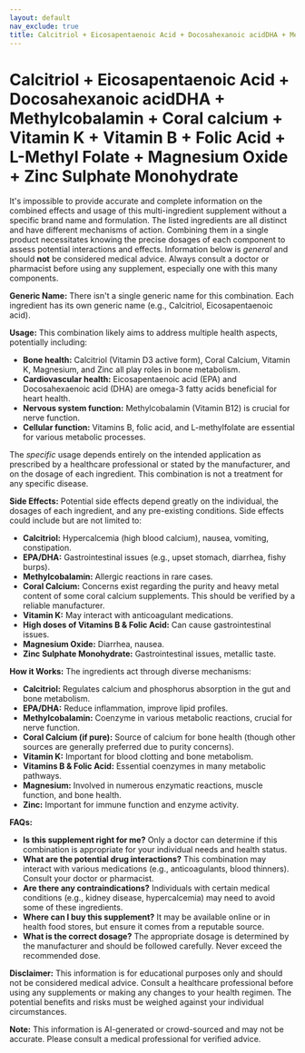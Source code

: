 ```yaml
---
layout: default
nav_exclude: true
title: Calcitriol + Eicosapentaenoic Acid + Docosahexanoic acidDHA + Methylcobalamin + Coral calcium + Vitamin K + Vitamin B + Folic Acid + L-Methyl Folate + Magnesium Oxide + Zinc Sulphate Monohydrate
---
```


# Calcitriol + Eicosapentaenoic Acid + Docosahexanoic acidDHA + Methylcobalamin + Coral calcium + Vitamin K + Vitamin B + Folic Acid + L-Methyl Folate + Magnesium Oxide + Zinc Sulphate Monohydrate

It's impossible to provide accurate and complete information on the combined effects and usage of this multi-ingredient supplement without a specific brand name and formulation.  The listed ingredients are all distinct and have different mechanisms of action.  Combining them in a single product necessitates knowing the precise dosages of each component to assess potential interactions and effects.  Information below is *general* and should **not** be considered medical advice.  Always consult a doctor or pharmacist before using any supplement, especially one with this many components.

**Generic Name:**  There isn't a single generic name for this combination.  Each ingredient has its own generic name (e.g., Calcitriol, Eicosapentaenoic acid).

**Usage:** This combination likely aims to address multiple health aspects, potentially including:

* **Bone health:** Calcitriol (Vitamin D3 active form), Coral Calcium, Vitamin K, Magnesium, and Zinc all play roles in bone metabolism.
* **Cardiovascular health:** Eicosapentaenoic acid (EPA) and Docosahexaenoic acid (DHA) are omega-3 fatty acids beneficial for heart health.
* **Nervous system function:** Methylcobalamin (Vitamin B12) is crucial for nerve function.
* **Cellular function:** Vitamins B, folic acid, and L-methylfolate are essential for various metabolic processes.

The *specific* usage depends entirely on the intended application as prescribed by a healthcare professional or stated by the manufacturer, and on the dosage of each ingredient.  This combination is not a treatment for any specific disease.

**Side Effects:**  Potential side effects depend greatly on the individual, the dosages of each ingredient, and any pre-existing conditions.  Side effects could include but are not limited to:

* **Calcitriol:** Hypercalcemia (high blood calcium), nausea, vomiting, constipation.
* **EPA/DHA:**  Gastrointestinal issues (e.g., upset stomach, diarrhea, fishy burps).
* **Methylcobalamin:**  Allergic reactions in rare cases.
* **Coral Calcium:**  Concerns exist regarding the purity and heavy metal content of some coral calcium supplements.  This should be verified by a reliable manufacturer.
* **Vitamin K:**  May interact with anticoagulant medications.
* **High doses of Vitamins B & Folic Acid:**  Can cause gastrointestinal issues.
* **Magnesium Oxide:**  Diarrhea, nausea.
* **Zinc Sulphate Monohydrate:**  Gastrointestinal issues, metallic taste.


**How it Works:**  The ingredients act through diverse mechanisms:

* **Calcitriol:** Regulates calcium and phosphorus absorption in the gut and bone metabolism.
* **EPA/DHA:** Reduce inflammation, improve lipid profiles.
* **Methylcobalamin:**  Coenzyme in various metabolic reactions, crucial for nerve function.
* **Coral Calcium (if pure):**  Source of calcium for bone health (though other sources are generally preferred due to purity concerns).
* **Vitamin K:**  Important for blood clotting and bone metabolism.
* **Vitamins B & Folic Acid:**  Essential coenzymes in many metabolic pathways.
* **Magnesium:**  Involved in numerous enzymatic reactions, muscle function, and bone health.
* **Zinc:**  Important for immune function and enzyme activity.


**FAQs:**

* **Is this supplement right for me?**  Only a doctor can determine if this combination is appropriate for your individual needs and health status.
* **What are the potential drug interactions?**  This combination may interact with various medications (e.g., anticoagulants, blood thinners).  Consult your doctor or pharmacist.
* **Are there any contraindications?**  Individuals with certain medical conditions (e.g., kidney disease, hypercalcemia) may need to avoid some of these ingredients.
* **Where can I buy this supplement?**  It may be available online or in health food stores, but ensure it comes from a reputable source.
* **What is the correct dosage?**  The appropriate dosage is determined by the manufacturer and should be followed carefully.  Never exceed the recommended dose.


**Disclaimer:**  This information is for educational purposes only and should not be considered medical advice. Consult a healthcare professional before using any supplements or making any changes to your health regimen.  The potential benefits and risks must be weighed against your individual circumstances.


**Note:** This information is AI-generated or crowd-sourced and may not be accurate. Please consult a medical professional for verified advice.